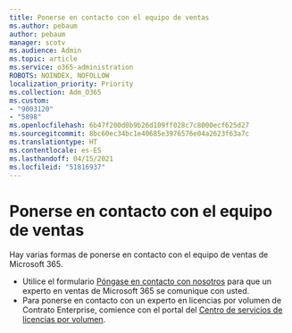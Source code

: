 ```yaml
---
title: Ponerse en contacto con el equipo de ventas
ms.author: pebaum
author: pebaum
manager: scotv
ms.audience: Admin
ms.topic: article
ms.service: o365-administration
ROBOTS: NOINDEX, NOFOLLOW
localization_priority: Priority
ms.collection: Adm_O365
ms.custom:
- "9003120"
- "5898"
ms.openlocfilehash: 6b47f200d0b9b26d109ff028c7c8000ecf625d27
ms.sourcegitcommit: 8bc60ec34bc1e40685e3976576e04a2623f63a7c
ms.translationtype: HT
ms.contentlocale: es-ES
ms.lasthandoff: 04/15/2021
ms.locfileid: "51816937"
---
```

# <a name="contact-the-sales-team"></a>Ponerse en contacto con el equipo de ventas

Hay varias formas de ponerse en contacto con el equipo de ventas de Microsoft 365.

- Utilice el formulario [Póngase en contacto con nosotros](https://go.microsoft.com/fwlink/p/?LinkId=518644&clcid=0x0409) para que un experto en ventas de Microsoft 365 se comunique con usted.
- Para ponerse en contacto con un experto en licencias por volumen de Contrato Enterprise, comience con el portal del  [Centro de servicios de licencias por volumen](https://go.microsoft.com/fwlink/p/?LinkId=329762).
